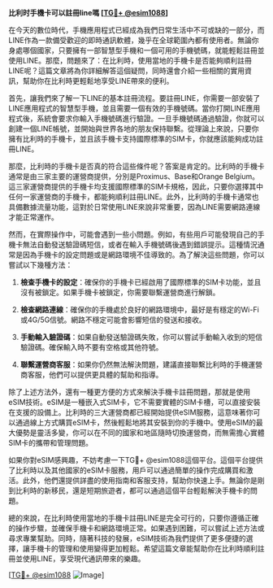 **比利时手機卡可以註冊line嗎 [[TG💪+ @esim1088](https://t.me/s/esim1088)]**

在今天的數位時代，手機應用程式已經成為我們日常生活中不可或缺的一部分，而LINE作為一款備受歡迎的即時通訊軟體，幾乎在全球範圍內都有使用者。無論你身處哪個國家，只要擁有一部智慧型手機和一個可用的手機號碼，就能輕鬆註冊並使用LINE。那麼，問題來了：在比利時，使用當地的手機卡是否能夠順利註冊LINE呢？這篇文章將為你詳細解答這個疑問，同時還會介紹一些相關的實用資訊，幫助你在比利時更輕鬆地享受LINE帶來的便利。

首先，讓我們來了解一下LINE的基本註冊流程。要註冊LINE，你需要一部安裝了LINE應用程式的智慧型手機，並且需要一個有效的手機號碼。當你打開LINE應用程式後，系統會要求你輸入手機號碼進行驗證。一旦手機號碼通過驗證，你就可以創建一個LINE帳號，並開始與世界各地的朋友保持聯繫。從理論上來說，只要你擁有比利時的手機卡，並且該手機卡支持國際標準的SIM卡，你就應該能夠成功註冊LINE。

那麼，比利時的手機卡是否真的符合這些條件呢？答案是肯定的。比利時的手機卡通常是由三家主要的運營商提供，分別是Proximus、Base和Orange Belgium。這三家運營商提供的手機卡均支援國際標準的SIM卡規格，因此，只要你選擇其中任何一家運營商的手機卡，都能夠順利註冊LINE。此外，比利時的手機卡通常也具備數據流量功能，這對於日常使用LINE來說非常重要，因為LINE需要網路連線才能正常運作。

然而，在實際操作中，可能會遇到一些小問題。例如，有些用戶可能發現自己的手機卡無法自動發送驗證碼短信，或者在輸入手機號碼後遇到錯誤提示。這種情況通常是因為手機卡的設定問題或是網路環境不佳導致的。為了解決這些問題，你可以嘗試以下幾種方法：

1. **檢查手機卡的設定**：確保你的手機卡已經啟用了國際標準的SIM卡功能，並且沒有被鎖定。如果手機卡被鎖定，你需要聯繫運營商進行解鎖。
   
2. **檢查網路連線**：確保你的手機處於良好的網路環境中，最好是有穩定的Wi-Fi或4G/5G信號。網路不穩定可能會影響短信的發送和接收。

3. **手動輸入驗證碼**：如果自動發送驗證碼失敗，你可以嘗試手動輸入收到的短信驗證碼。確保輸入時不要有空格或其他符號。

4. **聯繫運營商客服**：如果你仍然無法解決問題，建議直接聯繫比利時的手機運營商客服，他們可以提供更具體的幫助和指導。

除了上述方法外，還有一種更方便的方式來解決手機卡註冊問題，那就是使用eSIM技術。eSIM是一種嵌入式SIM卡，它不需要實體的SIM卡槽，可以直接安裝在支援的設備上。比利時的三大運營商都已經開始提供eSIM服務，這意味著你可以通過線上方式購買eSIM卡，然後輕鬆地將其安裝到你的手機中。使用eSIM的最大優勢是靈活多變，你可以在不同的國家和地區隨時切換運營商，而無需擔心實體SIM卡的攜帶和管理問題。

如果你對eSIM感興趣，不妨考慮一下TG💪+ @esim1088這個平台。這個平台提供了比利時以及其他國家的eSIM卡服務，用戶可以通過簡單的操作完成購買和激活。此外，他們還提供詳盡的使用指南和客服支持，幫助你快速上手。無論你是剛到比利時的新移民，還是短期旅遊者，都可以通過這個平台輕鬆解決手機卡的問題。

總的來說，在比利時使用當地的手機卡註冊LINE是完全可行的，只要你遵循正確的操作步驟，並確保手機卡和網路環境正常。如果遇到困難，可以嘗試上述方法或尋求專業幫助。同時，隨著科技的發展，eSIM技術為我們提供了更多便捷的選擇，讓手機卡的管理和使用變得更加輕鬆。希望這篇文章能幫助你在比利時順利註冊並使用LINE，享受現代通訊帶來的樂趣。

[[TG💪+ @esim1088](https://t.me/s/esim1088) ![Image](https://i.postimg.cc/4NQfJmqS/Snipaste-2025-05-13-00-14-12.png)]